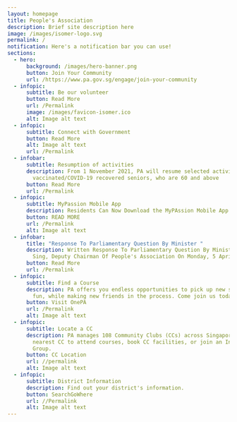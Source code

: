 ```yaml
---
layout: homepage
title: People's Association
description: Brief site description here
image: /images/isomer-logo.svg
permalink: /
notification: Here's a notification bar you can use!
sections:
  - hero:
      background: /images/hero-banner.png
      button: Join Your Community
      url: /https://www.pa.gov.sg/engage/join-your-community
  - infopic:
      subtitle: Be our volunteer
      button: Read More
      url: /Permalink
      image: /images/favicon-isomer.ico
      alt: Image alt text
  - infopic:
      subtitle: Connect with Government
      button: Read More
      alt: Image alt text
      url: /Permalink
  - infobar:
      subtitle: Resumption of activities
      description: From 1 November 2021, PA will resume selected activities for fully
        vaccinated/COVID-19 recovered seniors, who are 60 and above
      button: Read More
      url: /Permalink
  - infopic:
      subtitle: MyPassion Mobile App
      description: Residents Can Now Download the MyPAssion Mobile App on Their Phones
      button: READ MORE
      url: /Permalink
      alt: Image alt text
  - infobar:
      title: "Response To Parliamentary Question By Minister "
      description: Written Response To Parliamentary Question By Minister Chan Chun
        Sing, Deputy Chairman Of People's Association On Monday, 5 April 2021
      button: Read More
      url: /Permalink
  - infopic:
      subtitle: Find a Course
      description: PA offers you endless opportunities to pick up new skills, have
        fun, while making new friends in the process. Come join us today
      button: Visit OnePA
      url: /Permalink
      alt: Image alt text
  - infopic:
      subtitle: Locate a CC
      description: PA manages 108 Community Clubs (CCs) across Singapore. Visit your
        nearest CC to attend courses, book CC facilities, or join an Interest
        Group.
      button: CC Location
      url: //permalink
      alt: Image alt text
  - infopic:
      subtitle: District Information
      description: Find out your district's information.
      button: SearchGoWhere
      url: //Permalink
      alt: Image alt text
---
```

